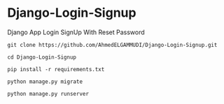 # Django-Login-Signup
Django App Login SignUp With Reset Password

```
git clone https://github.com/AhmedELGAMMUDI/Django-Login-Signup.git
```

```
cd Django-Login-Signup
```

```
pip install -r requirements.txt
```

```
python manage.py migrate
```

```
python manage.py runserver
```

